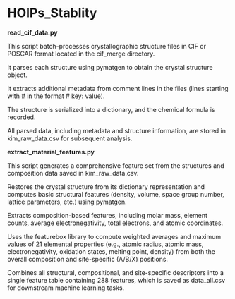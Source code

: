 # HOIPs_Stablity

**read_cif_data.py**

This script batch-processes crystallographic structure files in CIF or POSCAR format located in the cif_merge directory.

It parses each structure using pymatgen to obtain the crystal structure object.

It extracts additional metadata from comment lines in the files (lines starting with # in the format # key: value).

The structure is serialized into a dictionary, and the chemical formula is recorded.

All parsed data, including metadata and structure information, are stored in kim_raw_data.csv for subsequent analysis.

**extract_material_features.py**

This script generates a comprehensive feature set from the structures and composition data saved in kim_raw_data.csv.

Restores the crystal structure from its dictionary representation and computes basic structural features (density, volume, space group number, lattice parameters, etc.) using pymatgen.

Extracts composition-based features, including molar mass, element counts, average electronegativity, total electrons, and atomic coordinates.

Uses the featurebox library to compute weighted averages and maximum values of 21 elemental properties (e.g., atomic radius, atomic mass, electronegativity, oxidation states, melting point, density) from both the overall composition and site-specific (A/B/X) positions.

Combines all structural, compositional, and site-specific descriptors into a single feature table containing 288 features, which is saved as data_all.csv for downstream machine learning tasks.
